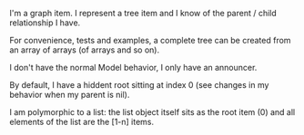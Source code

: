 I'm a graph item. I represent a tree item and I know of the parent / child relationship I have.

For convenience, tests and examples, a complete tree can be created from an array of arrays (of arrays and so on).

I don't have the normal Model behavior, I only have an announcer.

By default, I have a hiddent root sitting at index 0 (see changes in my behavior when my parent is nil).

I am polymorphic to a list: the list object itself sits as the root item (0) and all elements of the list are the [1-n] items.